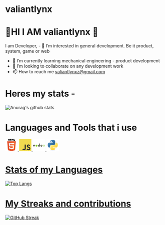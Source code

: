 


<!---
valiantlynx/valiantlynx is a ✨ special ✨ repository because its `README.md` (this file) appears on your GitHub profile.
You can click the Preview link to take a look at your changes.
--->

# valiantlynx
# 👋HI I AM valiantlynx 👋
I am Developer, - 👀 I’m interested in general development. Be it product, system, game or web
- 🌱 I’m currently learning mechanical engineering - product development
- 💞️ I’m looking to collaborate on any development work
- 📫 How to reach me valiantlynxz@gmail.com
# Heres my stats - <br >
![Anurag's github stats](https://github-readme-stats.vercel.app/api?username=valiantlynx)
# Languages and Tools that i use
 <a href="https://www.w3.org/html/" target="_blank"> <img src="https://raw.githubusercontent.com/devicons/devicon/master/icons/html5/html5-original-wordmark.svg" alt="html5" width="40" height="40"/> </a> <a href="https://developer.mozilla.org/en-US/docs/Web/JavaScript" target="_blank"> <img src="https://raw.githubusercontent.com/devicons/devicon/master/icons/javascript/javascript-original.svg" alt="javascript" width="40" height="40"/> </a> <a href="https://nodejs.org" target="_blank"> <img src="https://raw.githubusercontent.com/devicons/devicon/master/icons/nodejs/nodejs-original-wordmark.svg" alt="nodejs" width="40" height="40"/> </a> <a href="https://www.python.org" target="_blank"> <img src="https://raw.githubusercontent.com/devicons/devicon/master/icons/python/python-original.svg" alt="python" width="40" height="40"/> </a> <a href="https://www.typescriptlang.org/" width="40" height="40"/> 
# Stats of my Languages 
![Top Langs](https://github-readme-stats.vercel.app/api/top-langs/?username=valiantlynx&layout=compact)
# My Streaks and contributions
[![GitHub Streak](http://github-readme-streak-stats.herokuapp.com?user=valiantlynx&theme=dark&hide_border=true)](https://github.com/DenverCoder1/github-readme-streak-stats)
